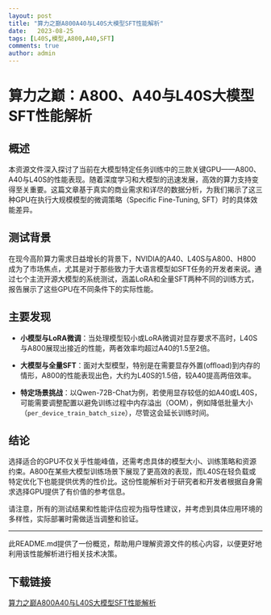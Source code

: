 ```yaml
---
layout: post
title: "算力之巅A800A40与L40S大模型SFT性能解析"
date:   2023-08-25
tags: [L40S,模型,A800,A40,SFT]
comments: true
author: admin
---
```

# 算力之巅：A800、A40与L40S大模型SFT性能解析

## 概述

本资源文件深入探讨了当前在大模型特定任务训练中的三款关键GPU——A800、A40与L40S的性能表现。随着深度学习和大模型的迅速发展，高效的算力支持变得至关重要。这篇文章基于真实的商业需求和详尽的数据分析，为我们揭示了这三种GPU在执行大规模模型的微调策略（Specific Fine-Tuning, SFT）时的具体效能差异。

## 测试背景

在现今高阶算力需求日益增长的背景下，NVIDIA的A40、L40S与A800、H800成为了市场焦点，尤其是对于那些致力于大语言模型如SFT任务的开发者来说。通过七个主流开源大模型的系统测试，涵盖LoRA和全量SFT两种不同的训练方式，报告展示了这些GPU在不同条件下的实际性能。

## 主要发现

- **小模型与LoRA微调**：当处理模型较小或LoRA微调对显存要求不高时，L40S与A800展现出接近的性能，两者效率均超过A40的1.5至2倍。
  
- **大模型与全量SFT**：面对大型模型，特别是在需要显存外置(offload)到内存的情形，A800的性能表现出色，大约为L40S的1.5倍，较A40提高两倍效率。
  
- **特定场景挑战**：以Qwen-72B-Chat为例，若使用显存较低的如A40或L40S，可能需要调整配置以避免训练过程中内存溢出（OOM），例如降低批量大小（`per_device_train_batch_size`），尽管这会延长训练时间。

## 结论

选择适合的GPU不仅关乎性能峰值，还需考虑具体的模型大小、训练策略和资源约束。A800在某些大模型训练场景下展现了更高效的表现，而L40S在轻负载或特定优化下也能提供优秀的性价比。这份性能解析对于研究者和开发者根据自身需求选择GPU提供了有价值的参考信息。

请注意，所有的测试结果和性能评估应视为指导性建议，并考虑到具体应用环境的多样性，实际部署时需做适当调整和验证。

---

此README.md提供了一份概览，帮助用户理解资源文件的核心内容，以便更好地利用该性能解析进行相关技术决策。

## 下载链接

[算力之巅A800A40与L40S大模型SFT性能解析](https://pan.quark.cn/s/1427085a063f)
